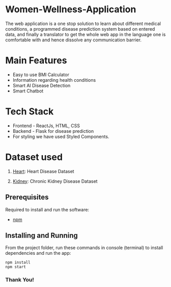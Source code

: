 # Women-Wellness-Application
The web application is a one stop solution to learn about different medical conditions, a programmed disease prediction system based on entered data, and finally a translator to get the whole web app in the language one is comfortable with and hence dissolve any communication barrier. 


# Main Features
- Easy to use BMI Calculator
- Information regarding health conditions
- Smart AI Disease Detection
- Smart Chatbot

# Tech Stack
- Frontend - ReactJs, HTML, CSS
- Backend - Flask for disease prediction
- For styling we have used Styled Components.

# Dataset used
1) [Heart](https://www.kaggle.com/ronitf/heart-disease-uci): Heart Disease Dataset

2) [Kidney](https://www.kaggle.com/mansoordaku/ckdisease): Chronic Kidney Disease Dataset



## Prerequisites
Required to install and run the software:

 * [npm](https://www.npmjs.com/get-npm)


## Installing and Running

From the project folder, run these commands in console (terminal) to install dependencies and run the app:
```
npm install  
npm start
```


### Thank You!
